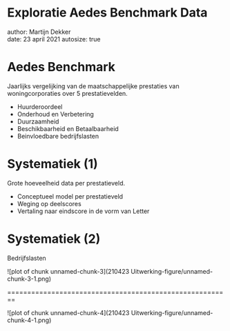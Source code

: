 Exploratie Aedes Benchmark Data
========================================================
author: Martijn Dekker  
date: 23 april 2021
autosize: true

Aedes Benchmark
========================================================



Jaarlijks vergelijking van de maatschappelijke prestaties van woningcorporaties over 5 prestatievelden.

- Huurderoordeel
- Onderhoud en Verbetering
- Duurzaamheid
- Beschikbaarheid en Betaalbaarheid
- Beinvloedbare bedrijfslasten



Systematiek (1)
========================================================

Grote hoeveelheid data per prestatieveld.

- Conceptueel model per prestatieveld
- Weging op deelscores
- Vertaling naar eindscore in de vorm van Letter

Systematiek (2)
========================================================

Bedrijfslasten

![plot of chunk unnamed-chunk-3](210423 Uitwerking-figure/unnamed-chunk-3-1.png)

========================================================

![plot of chunk unnamed-chunk-4](210423 Uitwerking-figure/unnamed-chunk-4-1.png)
